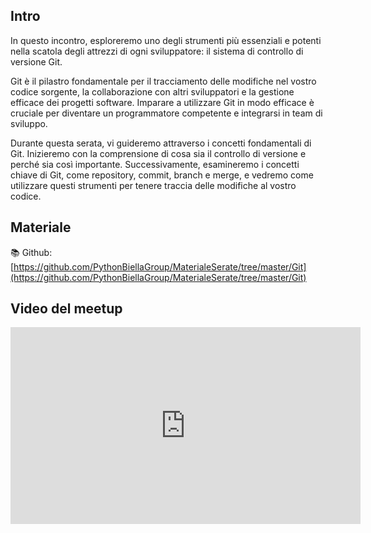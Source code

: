 ## Intro

In questo incontro, esploreremo uno degli strumenti più essenziali e potenti nella scatola degli attrezzi di ogni sviluppatore: il sistema di controllo di versione Git.

Git è il pilastro fondamentale per il tracciamento delle modifiche nel vostro codice sorgente, la collaborazione con altri sviluppatori e la gestione efficace dei progetti software. Imparare a utilizzare Git in modo efficace è cruciale per diventare un programmatore competente e integrarsi in team di sviluppo.

Durante questa serata, vi guideremo attraverso i concetti fondamentali di Git. Inizieremo con la comprensione di cosa sia il controllo di versione e perché sia così importante. Successivamente, esamineremo i concetti chiave di Git, come repository, commit, branch e merge, e vedremo come utilizzare questi strumenti per tenere traccia delle modifiche al vostro codice.

## Materiale

📚 Github: [https://github.com/PythonBiellaGroup/MaterialeSerate/tree/master/Git](https://github.com/PythonBiellaGroup/MaterialeSerate/tree/master/Git)

## Video del meetup

<iframe width="560" height="315" src="https://www.youtube.com/embed/hAeKA1s1Qqc?si=Z0x3CZCQZ833ymu5" title="YouTube video player" frameborder="0" allow="accelerometer; autoplay; clipboard-write; encrypted-media; gyroscope; picture-in-picture; web-share" allowfullscreen></iframe>